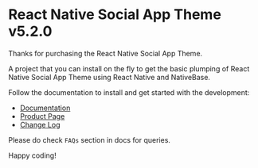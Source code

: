 


# React Native Social App Theme v5.2.0

Thanks for purchasing the React Native Social App Theme.

A project that you can install on the fly to get the basic plumping of React Native Social App Theme using React Native and NativeBase.

Follow the documentation to install and get started with the development:

-   [Documentation](http://strapmobile.com/docs/react-native-social-app-theme/master/)
-   [Product Page](http://strapmobile.com/react-native-social-app-theme/)
-	[Change Log](http://gitstrap.com/strapmobile/SocialApp/blob/v5.2.0/ChangeLog.md)

Please do check `FAQs` section in docs for queries.

Happy coding!